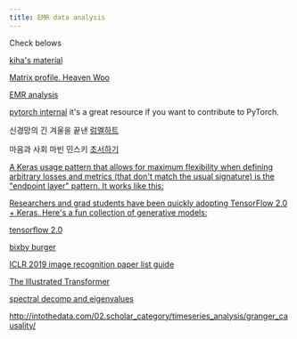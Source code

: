 ```yaml
---
title: EMR data analysis
---
```


Check belows

[kiha's material](https://seoulai.slack.com/files/UHYUMSZ9R/FJMES81FB/probablistic_programming_-_disease_prediction_20190519.pdf)

[Matrix profile. Heaven Woo](https://seoulai.slack.com/files/UFAKQKQ6T/FJUARSGG7/03_matrix_profile_for_mdml_journal_club.pdf)

[EMR analysis](https://tidyverse-korea.github.io/r-meetup-x-presser/data/EMR_Analysis_Python_190515.pdf)

[pytorch internal](http://blog.ezyang.com/2019/05/pytorch-internals/)
it's a great resource if you want to contribute to PyTorch.

신경망의 긴 겨울을 끝낸 [럼멜하트](https://brunch.co.kr/@hvnpoet/70)

마음과 사회 마빈 민스키 [초서하기](https://brunch.co.kr/@minnation/888)

[A Keras usage pattern that allows for maximum flexibility when defining arbitrary losses and metrics (that don't match the usual signature) is the "endpoint layer" pattern. It works like this: ](https://twitter.com/fchollet/status/1128407332520546305?s=03)


[Researchers and grad students have been quickly adopting TensorFlow 2.0 + Keras. Here's a fun collection of generative models:](https://twitter.com/fchollet/status/1128416500375642112?s=03)



[tensorflow 2.0](https://www.facebook.com/groups/TensorFlowKR/permalink/898495620491497?sfns=mo)



[bixby burger](https://bixbydev.gitbook.io/codelabs/)


[ICLR 2019 image recognition paper list guide](https://hoya012.github.io/blog/ICLR-image-recognition-paper-guide/)


[The Illustrated Transformer](http://jalammar.github.io/illustrated-transformer/)


[spectral decomp and eigenvalues](https://twitter.com/ericjang11/status/1124782878309507072?s=11)








http://intothedata.com/02.scholar_category/timeseries_analysis/granger_causality/














